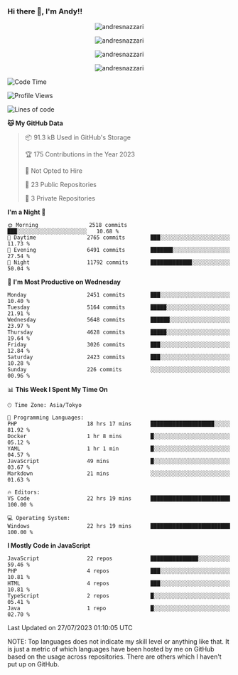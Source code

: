 ### Hi there 👋, I'm Andy!!

<p align="center" >
  <img src="https://github-profile-trophy.vercel.app/?username=AndresNazzari&theme=dracula&column=-1" alt="andresnazzari"/>
</p>

<p align="center">
  <img  src="https://github-readme-stats.vercel.app/api?username=AndresNazzari&count_private=true&show_icons=true&theme=dracula" alt="andresnazzari"/>
</p>
<p align="center">
  <img  src="https://github-readme-stats.vercel.app/api/top-langs/?username=AndresNazzari&layout=compact" alt="andresnazzari"/>
</p>
<p align="center" >
  <img src="https://github-readme-stats.vercel.app/api/wakatime?username=AndresNazzari" alt="andresnazzari"/>
</p>

<!--START_SECTION:waka-->
![Code Time](http://img.shields.io/badge/Code%20Time-704%20hrs%2014%20mins-blue)

![Profile Views](http://img.shields.io/badge/Profile%20Views-2-blue)

![Lines of code](https://img.shields.io/badge/From%20Hello%20World%20I%27ve%20Written-6.8%20million%20lines%20of%20code-blue)

**🐱 My GitHub Data** 

> 📦 91.3 kB Used in GitHub's Storage 
 > 
> 🏆 175 Contributions in the Year 2023
 > 
> 🚫 Not Opted to Hire
 > 
> 📜 23 Public Repositories 
 > 
> 🔑 3 Private Repositories 
 > 
**I'm a Night 🦉** 

```text
🌞 Morning                2518 commits        ███░░░░░░░░░░░░░░░░░░░░░░   10.68 % 
🌆 Daytime                2765 commits        ███░░░░░░░░░░░░░░░░░░░░░░   11.73 % 
🌃 Evening                6491 commits        ███████░░░░░░░░░░░░░░░░░░   27.54 % 
🌙 Night                  11792 commits       █████████████░░░░░░░░░░░░   50.04 % 
```
📅 **I'm Most Productive on Wednesday** 

```text
Monday                   2451 commits        ███░░░░░░░░░░░░░░░░░░░░░░   10.40 % 
Tuesday                  5164 commits        █████░░░░░░░░░░░░░░░░░░░░   21.91 % 
Wednesday                5648 commits        ██████░░░░░░░░░░░░░░░░░░░   23.97 % 
Thursday                 4628 commits        █████░░░░░░░░░░░░░░░░░░░░   19.64 % 
Friday                   3026 commits        ███░░░░░░░░░░░░░░░░░░░░░░   12.84 % 
Saturday                 2423 commits        ███░░░░░░░░░░░░░░░░░░░░░░   10.28 % 
Sunday                   226 commits         ░░░░░░░░░░░░░░░░░░░░░░░░░   00.96 % 
```


📊 **This Week I Spent My Time On** 

```text
🕑︎ Time Zone: Asia/Tokyo

💬 Programming Languages: 
PHP                      18 hrs 17 mins      ████████████████████░░░░░   81.92 % 
Docker                   1 hr 8 mins         █░░░░░░░░░░░░░░░░░░░░░░░░   05.12 % 
YAML                     1 hr 1 min          █░░░░░░░░░░░░░░░░░░░░░░░░   04.57 % 
JavaScript               49 mins             █░░░░░░░░░░░░░░░░░░░░░░░░   03.67 % 
Markdown                 21 mins             ░░░░░░░░░░░░░░░░░░░░░░░░░   01.63 % 

🔥 Editors: 
VS Code                  22 hrs 19 mins      █████████████████████████   100.00 % 

💻 Operating System: 
Windows                  22 hrs 19 mins      █████████████████████████   100.00 % 
```

**I Mostly Code in JavaScript** 

```text
JavaScript               22 repos            ███████████████░░░░░░░░░░   59.46 % 
PHP                      4 repos             ███░░░░░░░░░░░░░░░░░░░░░░   10.81 % 
HTML                     4 repos             ███░░░░░░░░░░░░░░░░░░░░░░   10.81 % 
TypeScript               2 repos             █░░░░░░░░░░░░░░░░░░░░░░░░   05.41 % 
Java                     1 repo              █░░░░░░░░░░░░░░░░░░░░░░░░   02.70 % 
```




 Last Updated on 27/07/2023 01:10:05 UTC
<!--END_SECTION:waka-->

NOTE: Top languages does not indicate my skill level or anything like that. It is just a metric of which languages have been hosted by me on GitHub based on the usage across repositories. There are others which I haven't put up on GitHub.

<!-- Here are some ideas to get you started:

-   🔭 I’m currently working on ...
-   🌱 I’m currently learning ...
-   👯 I’m looking to collaborate on ...
-   🤔 I’m looking for help with ...
-   💬 Ask me about ...
-   📫 How to reach me: ...
-   😄 Pronouns: ...
-   ⚡ Fun fact: ... -->
